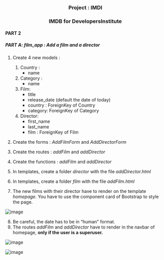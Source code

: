 ### <center>Project : IMDI</center>
### <center>IMDB for DevelopersInstitute</center>

#### PART 2

##### PART A: film_app : Add a film and a director

1.	Create 4 new models :
    1.	Country : 
        - name
    2.	Category : 
        -  name
    3.	Film: 
        - title
        - release_date (default the date of today) 
        - country : ForeignKey of Country
        - category: ForeignKey of Category
    4.	Director: 
        - first_name
        - last_name
        - film : ForeignKey of Film

2.	Create the forms : *AddFilmForm* and *AddDirectorForm*
3.	Create the routes : *addFilm* and *addDirector*
4.	Create the functions : *addFilm* and *addDirector*
5.	In templates, create a folder *director* with the file *addDirector.html*
6.	In templates, create a folder *film* with the file *addFilm.html*
7.	The new films with their director have to render on the template *homepage*. You have to use the component card of Bootstrap to style the page.

![image](https://user-images.githubusercontent.com/30896388/71343769-73093b00-2569-11ea-8776-0c26f56461c8.png)

8. Be careful, the date has to be in “human” format.
9.  The routes *addFilm*  and *addDirector* have to render in the navbar of homepage, **only if the user is a superuser.**

![image](https://user-images.githubusercontent.com/30896388/71343812-92a06380-2569-11ea-8e88-bc1dbc20e7cd.png)

![image](https://user-images.githubusercontent.com/30896388/71343821-9a600800-2569-11ea-907d-dfc214b31c73.png)




